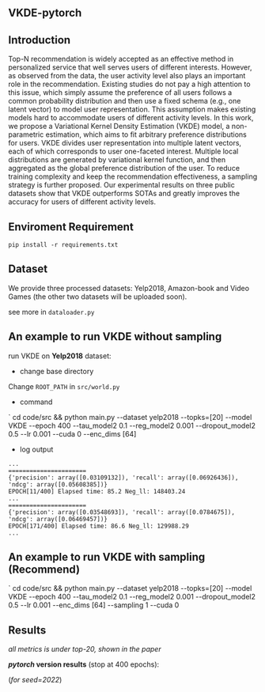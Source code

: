 ## VKDE-pytorch



## Introduction

Top-N recommendation is widely accepted as an effective method in personalized service that well serves users of different interests. However, as observed from the data, the user activity level also plays an important role in the recommendation. Existing studies do not pay a high attention to this issue, which simply assume the preference of all users follows a common probability distribution and then use a fixed schema (e.g., one latent vector) to model user representation. This assumption makes existing models hard to accommodate users of different activity levels. In this work, we propose a Variational Kernel Density Estimation (VKDE) model, a non-parametric estimation, which aims to fit arbitrary preference distributions for users. VKDE divides user representation into multiple latent vectors, each of which corresponds to user one-faceted interest. Multiple local distributions are generated by variational kernel function, and then aggregated as the global preference distribution of the user. To  reduce training complexity and keep the recommendation effectiveness, a sampling strategy is further proposed. Our experimental results on three public datasets show that VKDE outperforms SOTAs and greatly improves the accuracy for users of different activity levels.


## Enviroment Requirement

`pip install -r requirements.txt`



## Dataset

We provide three processed datasets: Yelp2018, Amazon-book and Video Games (the other two datasets will be uploaded soon). 

see more in `dataloader.py`

## An example to run VKDE without sampling

run VKDE on **Yelp2018** dataset:

* change base directory

Change `ROOT_PATH` in `src/world.py`

* command

` cd code/src && python main.py --dataset yelp2018 --topks=[20] --model VKDE --epoch 400 --tau_model2 0.1 --reg_model2 0.001  --dropout_model2 0.5 --lr 0.001   --cuda 0  --enc_dims [64] 
* log output

```shell
...
======================
{'precision': array([0.03109132]), 'recall': array([0.06926436]), 'ndcg': array([0.05608385])}
EPOCH[11/400] Elapsed time: 85.2 Neg_ll: 148403.24
...
======================
{'precision': array([0.03548693]), 'recall': array([0.0784675]), 'ndcg': array([0.06469457])}
EPOCH[171/400] Elapsed time: 86.6 Neg_ll: 129988.29
...
```

## An example to run VKDE with sampling (Recommend)

` cd code/src && python main.py --dataset yelp2018 --topks=[20] --model VKDE --epoch 400 --tau_model2 0.1 --reg_model2 0.001  --dropout_model2 0.5 --lr 0.001  --enc_dims [64] --sampling 1 --cuda 0 



## Results
*all metrics is under top-20, shown in the paper*

***pytorch* version results** (stop at 400 epochs):

(*for seed=2022*)

